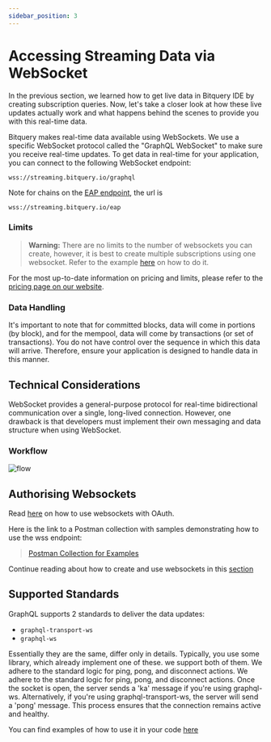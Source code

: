 ```yaml
---
sidebar_position: 3
---
```


# Accessing Streaming Data via WebSocket

In the previous section, we learned how to get live data in Bitquery IDE by creating subscription queries. Now, let's take a closer look at how these live updates actually work and what happens behind the scenes to provide you with this real-time data.

Bitquery makes real-time data available using WebSockets. We use a specific WebSocket protocol called the "GraphQL WebSocket" to make sure you receive real-time updates. To get data in real-time for your application, you can connect to the following WebSocket endpoint:

```
wss://streaming.bitquery.io/graphql
```

Note for chains on the [EAP endpoint](https://streaming.bitquery.io/eap), the url is

```
wss://streaming.bitquery.io/eap
```

### Limits

> **Warning:** There are no limits to the number of websockets you can create, however, it is best to create multiple subscriptions using one websocket. Refer to the example [here](/docs/subscriptions/subscription.md) on how to do it.

 For the most up-to-date information on pricing and limits, please refer to the [pricing page on our website](https://bitquery.io/pricing).

### Data Handling

It's important to note that for committed blocks, data will come in portions (by block), and for the mempool, data will come by transactions (or set of transactions). You do not have control over the sequence in which this data will arrive. Therefore, ensure your application is designed to handle data in this manner.

## Technical Considerations

WebSocket provides a general-purpose protocol for real-time bidirectional communication over a single, long-lived connection. However, one drawback is that developers must implement their own messaging and data structure when using WebSocket.

### Workflow

![flow](/img/diagrams/wss_flowchart.png)

## Authorising Websockets

Read [here](https://docs.bitquery.io/docs/authorisation/websocket/) on how to use websockets with OAuth.

Here is the link to a Postman collection with samples demonstrating how to use the wss endpoint:

> [Postman Collection for Examples](https://www.postman.com/spacecraft-geologist-86385692/workspace/bitquery/collection/645e69d97aa179eb6799e1d6)

Continue reading about how to create and use websockets in this [section](/docs/subscriptions/subscription.md)

## Supported Standards

GraphQL supports 2 standards to deliver the data updates:

- `graphql-transport-ws`
- `graphql-ws`

Essentially they are the same, differ only in details. Typically, you use some library,
which already implement one of these. we support both of them. We adhere to the standard logic for ping, pong, and disconnect actions.
We adhere to the standard logic for ping, pong, and disconnect actions. Once the socket is open, the server sends a 'ka' message if you're using graphql-ws. Alternatively, if you're using graphql-transport-ws, the server will send a 'pong' message. This process ensures that the connection remains active and healthy.

You can find examples of how to use it in your code [here](/docs/subscriptions/examples.md)
